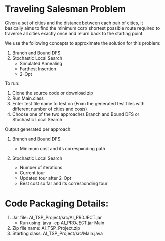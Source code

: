 # Traveling Salesman Problem
Given a set of cities and the distance between each pair of cities, it basically aims to find the minimum cost/ shortest possible route required to traverse all cities exactly once and return back to the starting point.

We use the following concepts to approximate the solution for this problem:

1. Branch and Bound DFS
2. Stochastic Local Search
    - Simulated Annealing
    - Farthest Insertion
    - 2-Opt

To run:

1. Clone the source code or download zip
2. Run Main.class
3. Enter test file name to test on (From the generated test files with different number of cities and costs)
4. Choose one of the two approaches Branch and Bound DFS or Stochastic Local Search

Output generated per approach:

1. Branch and Bound DFS

	- Minimum cost and its corresponding path

2. Stochastic Local Search
	
	- Number of iterations
	- Current tour
	- Updated tour after 2-Opt
	- Best cost so far and its corresponding tour

# Code Packaging Details:

1. Jar file: AI_TSP_Project/src/AI_PROJECT.jar
	- Run using: java -cp AI_PROJECT.jar Main
2. Zip file name: AI_TSP_Project.zip
3. Starting class: AI_TSP_Project/src/Main.java

